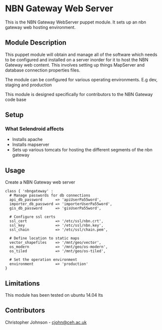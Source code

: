 # NBN Gateway Web Server

This is the NBN Gateway WebServer puppet module. It sets up an nbn gateway web hosting environment.

## Module Description

This puppet module will obtain and manage all of the software which needs to be configured and installed
on a server inorder for it to host the NBN Gateway web content. This involves setting up things MapServer
and database connection properties files.

The module can be configured for various operating environments. E.g dev, staging and production

This module is designed specifically for contributors to the NBN Gateway code base

## Setup

### What Selendroid affects

* Installs apache
* Installs mapserver
* Sets up various tomcats for hosting the different segments of the nbn gateway


## Usage

Create a NBN Gateway web server

    class { 'nbngateway' :
      # Manage passwords for db connections
      api_db_password      => 'apiUserPa55word',
      importer_db_password => 'importerUserPa55word',
      gis_db_password      => 'gisUserPa55word',

      # Configure ssl certs
      ssl_cert             => '/etc/ssl/nbn.crt',
      ssl_key              => '/etc/ssl/nbn.key',
      ssl_chain            => '/etc/ssl/chain.pem',

      # Define location to static maps
      vector_shapefiles    => '/mnt/geo/vector',
      os_modern            => '/mnt/geo/os-modern',
      os_tiled             => '/mnt/geo/os-tiled',

      # Set the operation environment
      environment          => 'production'
    }

## Limitations

This module has been tested on ubuntu 14.04 lts

## Contributors

Christopher Johnson - cjohn@ceh.ac.uk